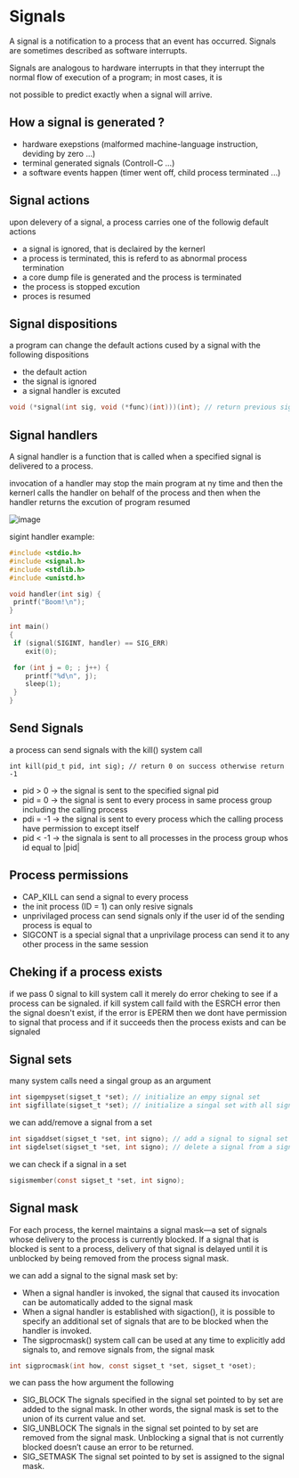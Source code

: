 # Signals
A signal is a notification to a process that an event has occurred. Signals are sometimes described as software interrupts.

Signals are analogous to hardware interrupts in that they interrupt the normal flow of execution of a program; in most cases, it is

not possible to predict exactly when a signal will arrive.

## How a signal is generated ?

- hardware exepstions (malformed machine-language instruction, deviding by zero ...)
- terminal generated signals (Controll-C ...)
- a software events happen (timer went off, child process terminated ...)

## Signal actions

upon delevery of a signal, a process carries one of the followig default actions

- a signal is ignored, that is declaired by the kernerl
- a process is terminated, this is referd to as abnormal process termination
- a core dump file is generated and the process is terminated
- the process is stopped excution
- proces is resumed

## Signal dispositions

a program can change the default actions cused by a signal with the following dispositions

- the default action
- the signal is ignored
- a signal handler is excuted

```c
void (*signal(int sig, void (*func)(int)))(int); // return previous signal disposition or SEG_ERR on error
```
## Signal handlers

A signal handler is a function that is called when a specified signal is delivered to a process.

invocation of a handler may stop the main program at ny time and then the kernerl calls the handler on behalf of the process and then when the handler
returns the excution of program resumed

![image](https://github.com/project-HOSSAM/minitalk/img/sgina-delevery-and-handle-excution.png)

sigint handler example:
```c
#include <stdio.h>
#include <signal.h>
#include <stdlib.h>
#include <unistd.h>

void handler(int sig) {
 printf("Boom!\n");
}

int main()
{
 if (signal(SIGINT, handler) == SIG_ERR)
 	exit(0);

 for (int j = 0; ; j++) {
 	printf("%d\n", j);
 	sleep(1);
 }
}
```

## Send Signals

a process can send signals with the kill() system call

```
int kill(pid_t pid, int sig); // return 0 on success otherwise return -1
```

- pid > 0 -> the signal is sent to the specified signal pid
- pid = 0 -> the signal is sent to every process in same process group including the calling process
- pdi = -1 -> the signal is sent to every process which the calling process have permission to except itself
- pid < -1 -> the signala is sent to all processes in the process group whos id equal to |pid|

## Process permissions

- CAP_KILL can send a signal to every process
- the init process (ID = 1) can only resive signals
- unprivilaged process can send signals only if the user id of the sending process is equal to 
- SIGCONT is a special signal that a unprivilage process can send it to any other process in the same session

## Cheking if a process exists

if we pass 0 signal to kill system call it merely do error cheking to see if a process can be signaled.
if kill system call faild with the ESRCH error then the signal doesn't exist, if the error is EPERM then we dont have permission to signal that process and if it succeeds then the process exists and can be signaled

## Signal sets

many system calls need a singal group as an argument
```c
int sigempyset(sigset_t *set); // initialize an empy signal set
int sigfillate(sigset_t *set); // initialize a singal set with all signals

```

we can add/remove a signal from a set
```c
int sigaddset(sigset_t *set, int signo); // add a signal to signal set
int sigdelset(sigset_t *set, int signo); // delete a signal from a signal set
```

we can check if a signal in a set
```c
sigismember(const sigset_t *set, int signo);
```

## Signal mask
For each process, the kernel maintains a signal mask—a set of signals whose delivery to the process is currently blocked.
If a signal that is blocked is sent to a process, delivery of that signal is delayed until it is unblocked by being removed from the
process signal mask.

we can add a signal to the signal mask set by:
-  When a signal handler is invoked, the signal that caused its invocation can be
automatically added to the signal mask
- When a signal handler is established with sigaction(), it is possible to specify an
additional set of signals that are to be blocked when the handler is invoked.
- The sigprocmask() system call can be used at any time to explicitly add signals to,
and remove signals from, the signal mask
```c
int sigprocmask(int how, const sigset_t *set, sigset_t *oset);
```
we can pass the how argument the following
- SIG_BLOCK The signals specified in the signal set pointed to by set are added to the signal mask. In other words, the signal mask is set to the union of its current
value and set.
- SIG_UNBLOCK The signals in the signal set pointed to by set are removed from the signal
mask. Unblocking a signal that is not currently blocked doesn’t cause an
error to be returned.
- SIG_SETMASK The signal set pointed to by set is assigned to the signal mask.
